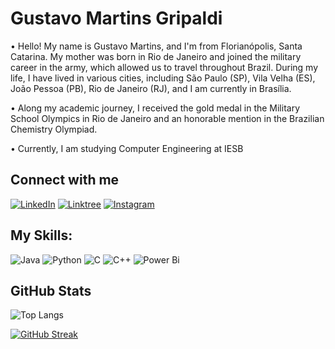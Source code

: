 # Gustavo Martins Gripaldi
• Hello! My name is Gustavo Martins, and I'm from Florianópolis, Santa Catarina. My mother was born in Rio de Janeiro and joined the military career in the army, which allowed us to travel throughout Brazil. During my life, I have lived in various cities, including São Paulo (SP), Vila Velha (ES), João Pessoa (PB), Rio de Janeiro (RJ), and I am currently in Brasília.

• Along my academic journey, I received the gold medal in the Military School Olympics in Rio de Janeiro and an honorable mention in the Brazilian Chemistry Olympiad.

• Currently, I am studying Computer Engineering at IESB

## Connect with me
[![LinkedIn](https://img.shields.io/badge/LinkedIn-000?style=for-the-badge&logo=linkedin&logoColor=0E76A8)](https://www.linkedin.com/in/g2martins/)
[![Linktree](https://img.shields.io/badge/linktree-1de9b6?style=for-the-badge&logo=linktree&logoColor=white)](https://beacons.ai/g2martins/)
[![Instagram](https://img.shields.io/badge/Instagram-000?style=for-the-badge&logo=instagram)](https://www.instagram.com/g2martins/?hl=pt-br)

## My Skills:
![Java](https://img.shields.io/badge/Java-000?style=for-the-badge&logo=java)
![Python](https://img.shields.io/badge/Python-000?style=for-the-badge&logo=python)
![C](https://img.shields.io/badge/C-000?style=for-the-badge&logo=c)
![C++](https://img.shields.io/badge/C%2B%2B-000?style=for-the-badge&logo=c%2B%2B&logoColor=00599C)
![Power Bi](https://img.shields.io/badge/power_bi-F2C811?style=for-the-badge&logo=powerbi&logoColor=black)

## GitHub Stats
![Top Langs](https://github-readme-stats-git-masterrstaa-rickstaa.vercel.app/api/top-langs/?username=G2Martins&bg_color=000&border_color=30A3DC&title_color=E94D5F&text_color=FFF)

[![GitHub Streak](https://streak-stats.demolab.com?user=G2Martins&theme=python-dark&border_radius=5)](https://git.io/streak-stats)
